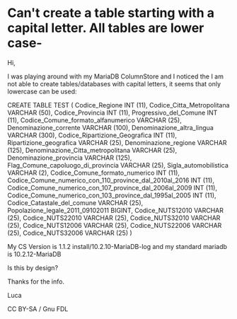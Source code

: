 
# Can't create a table starting with a capital letter. All tables are lower case-

Hi,


I was playing around with my MariaDB ColumnStore and I noticed the I am not able to create tables/databases with capital letters, it seems that only lowercase can be used:


CREATE TABLE TEST
 ( Codice_Regione INT (11),
Codice_Citta_Metropolitana VARCHAR (50),
Codice_Provincia INT (11),
Progressivo_del_Comune INT (11),
Codice_Comune_formato_alfanumerico VARCHAR (25),
Denominazione_corrente VARCHAR (100),
Denominazione_altra_lingua VARCHAR (300),
Codice_Ripartizione_Geografica INT (11),
Ripartizione_geografica VARCHAR (25),
Denominazione_regione VARCHAR (125),
Denominazione_Citta_metropolitana VARCHAR (25),
Denominazione_provincia VARCHAR (125),
Flag_Comune_capoluogo_di_provincia VARCHAR (25),
Sigla_automobilistica VARCHAR (2),
Codice_Comune_formato_numerico INT (11),
Codice_Comune_numerico_con_110_province_dal_2010al_2016 INT (11),
Codice_Comune_numerico_con_107_province_dal_2006al_2009 INT (11),
Codice_Comune_numerico_con_103_province_dal_1995al_2005 INT (11),
Codice_Catastale_del_comune VARCHAR (25),
Popolazione_legale_2011_09102011 BIGINT,
Codice_NUTS12010 VARCHAR (25),
Codice_NUTS22010 VARCHAR (25),
Codice_NUTS32010 VARCHAR (25),
Codice_NUTS12006 VARCHAR (25),
Codice_NUTS22006 VARCHAR (25),
Codice_NUTS32006 VARCHAR (25)
)


My CS Version is 1.1.2 install/10.2.10-MariaDB-log and my standard mariadb is 10.2.12-MariaDB


Is this by design?


Thanks for the info.


Luca


CC BY-SA / Gnu FDL

